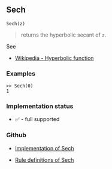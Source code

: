 ## Sech

```
Sech(z)
```

> returns the hyperbolic secant of `z`.
 
See
* [Wikipedia - Hyperbolic function](https://en.wikipedia.org/wiki/Hyperbolic_function)

### Examples

```
>> Sech(0)  
1    
```
  
 






### Implementation status

* &#x2705; - full supported

### Github

* [Implementation of Sech](https://github.com/axkr/symja_android_library/blob/master/symja_android_library/matheclipse-core/src/main/java/org/matheclipse/core/builtin/ExpTrigsFunctions.java#L2692) 

* [Rule definitions of Sech](https://github.com/axkr/symja_android_library/blob/master/symja_android_library/rules/SechRules.m) 
